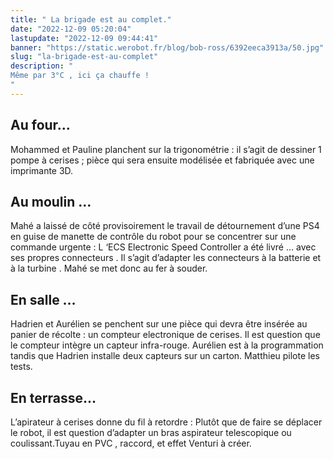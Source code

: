 ```yaml
---
title: " La brigade est au complet."
date: "2022-12-09 05:20:04"
lastupdate: "2022-12-09 09:44:41"
banner: "https://static.werobot.fr/blog/bob-ross/6392eeca3913a/50.jpg"
slug: "la-brigade-est-au-complet"
description: " 
Même par 3°C , ici ça chauffe !
"
---
```

## Au four…
Mohammed et Pauline planchent sur la trigonométrie : il s’agit de dessiner 1 pompe à cerises ; pièce qui sera ensuite modélisée et fabriquée avec une imprimante 3D. 

## Au moulin …
Mahé a laissé de côté provisoirement le travail de détournement d’une PS4 en guise de manette de contrôle du robot pour se concentrer sur une commande urgente : L ‘ECS Electronic Speed Controller a été livré … avec ses propres connecteurs . Il s’agit d’adapter les connecteurs à la batterie et à la turbine . Mahé se met donc au fer à souder.

## En salle …
Hadrien et Aurélien se penchent sur une pièce qui devra être insérée au panier de récolte : 
un compteur electronique de cerises. Il est question que le compteur intègre un capteur infra-rouge. 
Aurélien est  à la programmation tandis que Hadrien installe deux capteurs sur un carton. Matthieu pilote les tests.

## En terrasse…
L’apirateur à cerises donne du fil à retordre : Plutôt que de faire se déplacer le robot, il est question d’adapter un bras aspirateur telescopique ou coulissant.Tuyau en PVC , raccord, et effet Venturi à créer. 


    